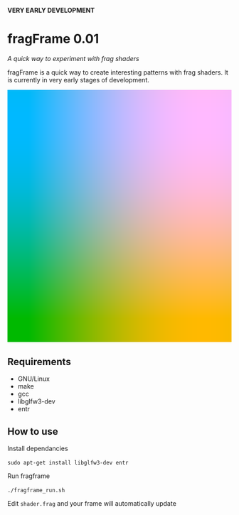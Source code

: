 **VERY EARLY DEVELOPMENT**
# fragFrame 0.01
*A quick way to experiment with frag shaders*

fragFrame is a quick way to create interesting patterns with frag shaders. It is currently in very early stages of development.

![screenshot](screenshot.png)

## Requirements
* GNU/Linux
* make
* gcc
* libglfw3-dev
* entr

## How to use
Install dependancies

`sudo apt-get install libglfw3-dev entr`

Run fragframe

`./fragframe_run.sh`

Edit `shader.frag` and your frame will automatically update

